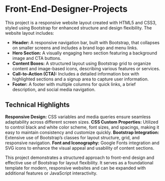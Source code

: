 # Front-End-Designer-Projects
This project is a responsive website layout created with HTML5 and CSS3, styled using Bootstrap for enhanced structure and design flexibility. The website layout includes:

- **Header:**  A responsive navigation bar, built with Bootstrap, that collapses on smaller screens and includes a brand logo and menu links.
- **Hero Section:** A visually engaging hero section featuring a background image and CTA buttons.
- **Content Boxes:** A structured layout using Bootstrap grid to organize content and image-based icons, describing various features or services.
- **Call-to-Action (CTA):** Includes a detailed information box with highlighted sections and a signup area to capture user information.
- **Footer:** A footer with multiple columns for quick links, a brief description, and social media navigation.

## Technical Highlights
**Responsive Design:** CSS variables and media queries ensure seamless adaptability across different screen sizes.
**CSS Custom Properties:** Utilized to control black and white color scheme, font sizes, and spacings, making it easy to maintain consistency and customize quickly.
**Bootstrap Integration:** Extensive use of Bootstrap’s classes for layout structure, grid, and responsive navigation.
**Font and Iconography:** Google Fonts integration and SVG icons to enhance the visual appeal and usability of content sections.

This project demonstrates a structured approach to front-end design and effective use of Bootstrap for layout flexibility. It serves as a foundational template for modern, responsive websites and can be expanded with additional features or JavaScript interactivity.
